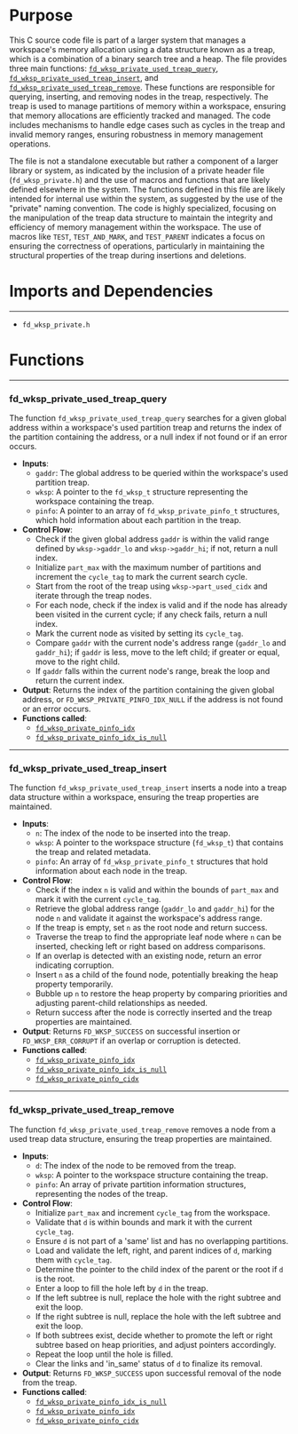 # Purpose
This C source code file is part of a larger system that manages a workspace's memory allocation using a data structure known as a treap, which is a combination of a binary search tree and a heap. The file provides three main functions: [`fd_wksp_private_used_treap_query`](#fd_wksp_private_used_treap_query), [`fd_wksp_private_used_treap_insert`](#fd_wksp_private_used_treap_insert), and [`fd_wksp_private_used_treap_remove`](#fd_wksp_private_used_treap_remove). These functions are responsible for querying, inserting, and removing nodes in the treap, respectively. The treap is used to manage partitions of memory within a workspace, ensuring that memory allocations are efficiently tracked and managed. The code includes mechanisms to handle edge cases such as cycles in the treap and invalid memory ranges, ensuring robustness in memory management operations.

The file is not a standalone executable but rather a component of a larger library or system, as indicated by the inclusion of a private header file (`fd_wksp_private.h`) and the use of macros and functions that are likely defined elsewhere in the system. The functions defined in this file are likely intended for internal use within the system, as suggested by the use of the "private" naming convention. The code is highly specialized, focusing on the manipulation of the treap data structure to maintain the integrity and efficiency of memory management within the workspace. The use of macros like `TEST`, `TEST_AND_MARK`, and `TEST_PARENT` indicates a focus on ensuring the correctness of operations, particularly in maintaining the structural properties of the treap during insertions and deletions.
# Imports and Dependencies

---
- `fd_wksp_private.h`


# Functions

---
### fd\_wksp\_private\_used\_treap\_query<!-- {{#callable:fd_wksp_private_used_treap_query}} -->
The function `fd_wksp_private_used_treap_query` searches for a given global address within a workspace's used partition treap and returns the index of the partition containing the address, or a null index if not found or if an error occurs.
- **Inputs**:
    - `gaddr`: The global address to be queried within the workspace's used partition treap.
    - `wksp`: A pointer to the `fd_wksp_t` structure representing the workspace containing the treap.
    - `pinfo`: A pointer to an array of `fd_wksp_private_pinfo_t` structures, which hold information about each partition in the treap.
- **Control Flow**:
    - Check if the given global address `gaddr` is within the valid range defined by `wksp->gaddr_lo` and `wksp->gaddr_hi`; if not, return a null index.
    - Initialize `part_max` with the maximum number of partitions and increment the `cycle_tag` to mark the current search cycle.
    - Start from the root of the treap using `wksp->part_used_cidx` and iterate through the treap nodes.
    - For each node, check if the index is valid and if the node has already been visited in the current cycle; if any check fails, return a null index.
    - Mark the current node as visited by setting its `cycle_tag`.
    - Compare `gaddr` with the current node's address range (`gaddr_lo` and `gaddr_hi`); if `gaddr` is less, move to the left child; if greater or equal, move to the right child.
    - If `gaddr` falls within the current node's range, break the loop and return the current index.
- **Output**: Returns the index of the partition containing the given global address, or `FD_WKSP_PRIVATE_PINFO_IDX_NULL` if the address is not found or an error occurs.
- **Functions called**:
    - [`fd_wksp_private_pinfo_idx`](fd_wksp_private.h.driver.md#fd_wksp_private_pinfo_idx)
    - [`fd_wksp_private_pinfo_idx_is_null`](fd_wksp_private.h.driver.md#fd_wksp_private_pinfo_idx_is_null)


---
### fd\_wksp\_private\_used\_treap\_insert<!-- {{#callable:fd_wksp_private_used_treap_insert}} -->
The function `fd_wksp_private_used_treap_insert` inserts a node into a treap data structure within a workspace, ensuring the treap properties are maintained.
- **Inputs**:
    - `n`: The index of the node to be inserted into the treap.
    - `wksp`: A pointer to the workspace structure (`fd_wksp_t`) that contains the treap and related metadata.
    - `pinfo`: An array of `fd_wksp_private_pinfo_t` structures that hold information about each node in the treap.
- **Control Flow**:
    - Check if the index `n` is valid and within the bounds of `part_max` and mark it with the current `cycle_tag`.
    - Retrieve the global address range (`gaddr_lo` and `gaddr_hi`) for the node `n` and validate it against the workspace's address range.
    - If the treap is empty, set `n` as the root node and return success.
    - Traverse the treap to find the appropriate leaf node where `n` can be inserted, checking left or right based on address comparisons.
    - If an overlap is detected with an existing node, return an error indicating corruption.
    - Insert `n` as a child of the found node, potentially breaking the heap property temporarily.
    - Bubble up `n` to restore the heap property by comparing priorities and adjusting parent-child relationships as needed.
    - Return success after the node is correctly inserted and the treap properties are maintained.
- **Output**: Returns `FD_WKSP_SUCCESS` on successful insertion or `FD_WKSP_ERR_CORRUPT` if an overlap or corruption is detected.
- **Functions called**:
    - [`fd_wksp_private_pinfo_idx`](fd_wksp_private.h.driver.md#fd_wksp_private_pinfo_idx)
    - [`fd_wksp_private_pinfo_idx_is_null`](fd_wksp_private.h.driver.md#fd_wksp_private_pinfo_idx_is_null)
    - [`fd_wksp_private_pinfo_cidx`](fd_wksp_private.h.driver.md#fd_wksp_private_pinfo_cidx)


---
### fd\_wksp\_private\_used\_treap\_remove<!-- {{#callable:fd_wksp_private_used_treap_remove}} -->
The function `fd_wksp_private_used_treap_remove` removes a node from a used treap data structure, ensuring the treap properties are maintained.
- **Inputs**:
    - `d`: The index of the node to be removed from the treap.
    - `wksp`: A pointer to the workspace structure containing the treap.
    - `pinfo`: An array of private partition information structures, representing the nodes of the treap.
- **Control Flow**:
    - Initialize `part_max` and increment `cycle_tag` from the workspace.
    - Validate that `d` is within bounds and mark it with the current `cycle_tag`.
    - Ensure `d` is not part of a 'same' list and has no overlapping partitions.
    - Load and validate the left, right, and parent indices of `d`, marking them with `cycle_tag`.
    - Determine the pointer to the child index of the parent or the root if `d` is the root.
    - Enter a loop to fill the hole left by `d` in the treap.
    - If the left subtree is null, replace the hole with the right subtree and exit the loop.
    - If the right subtree is null, replace the hole with the left subtree and exit the loop.
    - If both subtrees exist, decide whether to promote the left or right subtree based on heap priorities, and adjust pointers accordingly.
    - Repeat the loop until the hole is filled.
    - Clear the links and 'in_same' status of `d` to finalize its removal.
- **Output**: Returns `FD_WKSP_SUCCESS` upon successful removal of the node from the treap.
- **Functions called**:
    - [`fd_wksp_private_pinfo_idx_is_null`](fd_wksp_private.h.driver.md#fd_wksp_private_pinfo_idx_is_null)
    - [`fd_wksp_private_pinfo_idx`](fd_wksp_private.h.driver.md#fd_wksp_private_pinfo_idx)
    - [`fd_wksp_private_pinfo_cidx`](fd_wksp_private.h.driver.md#fd_wksp_private_pinfo_cidx)


